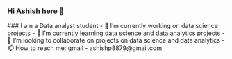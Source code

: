 ### Hi Ashish here 👋

<!--
**ash8879/ash8879** is a ✨ _special_ ✨ repository because its `README.md` (this file) appears on your GitHub profile.--!>

### I am a Data analyst student

- 🔭 I’m currently working on data science projects
- 🌱 I’m currently learning data science and data analytics projects
- 👯 I’m looking to collaborate on projects on data science and data analytics
- 📫 How to reach me: gmail - ashishp8879@gmail.com
